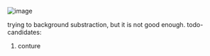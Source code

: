 ![image](https://user-images.githubusercontent.com/11734279/136955793-0cc00800-8b92-496b-900e-7090c608a29b.png)

trying to background substraction, but it is not good enough.
todo-candidates:
1. conture
